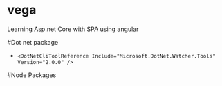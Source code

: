 # vega
Learning Asp.net Core with SPA using angular


#Dot net package 
* `<DotNetCliToolReference Include="Microsoft.DotNet.Watcher.Tools" Version="2.0.0" />`

#Node Packages